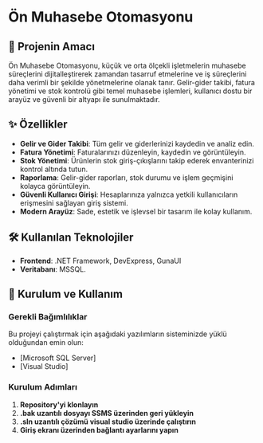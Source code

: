 # Ön Muhasebe Otomasyonu  

## 🎯 Projenin Amacı  
Ön Muhasebe Otomasyonu, küçük ve orta ölçekli işletmelerin muhasebe süreçlerini dijitalleştirerek zamandan tasarruf etmelerine ve iş süreçlerini daha verimli bir şekilde yönetmelerine olanak tanır. Gelir-gider takibi, fatura yönetimi ve stok kontrolü gibi temel muhasebe işlemleri, kullanıcı dostu bir arayüz ve güvenli bir altyapı ile sunulmaktadır.  

## ✨ Özellikler  
- **Gelir ve Gider Takibi**: Tüm gelir ve giderlerinizi kaydedin ve analiz edin.  
- **Fatura Yönetimi**: Faturalarınızı düzenleyin, kaydedin ve görüntüleyin.  
- **Stok Yönetimi**: Ürünlerin stok giriş-çıkışlarını takip ederek envanterinizi kontrol altında tutun.  
- **Raporlama**: Gelir-gider raporları, stok durumu ve işlem geçmişini kolayca görüntüleyin.  
- **Güvenli Kullanıcı Girişi**: Hesaplarınıza yalnızca yetkili kullanıcıların erişmesini sağlayan giriş sistemi.  
- **Modern Arayüz**: Sade, estetik ve işlevsel bir tasarım ile kolay kullanım.  

## 🛠️ Kullanılan Teknolojiler  
- **Frontend**: .NET Framework, DevExpress, GunaUI  
- **Veritabanı**: MSSQL.   

## 🚀 Kurulum ve Kullanım  

### Gerekli Bağımlılıklar  
Bu projeyi çalıştırmak için aşağıdaki yazılımların sisteminizde yüklü olduğundan emin olun:  
- [Microsoft SQL Server]  
- [Visual Studio] 

### Kurulum Adımları  
1. **Repository'yi klonlayın**
2. **.bak uzantılı dosyayı SSMS üzerinden geri yükleyin**
3. **.sln uzantılı çözümü visual studio üzerinde çalıştırın**
4. **Giriş ekranı üzerinden bağlantı ayarlarını yapın**
